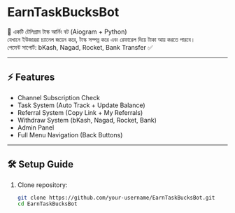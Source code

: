 # EarnTaskBucksBot

🚀 একটি টেলিগ্রাম টাস্ক আর্নিং বট (Aiogram + Python)  
যেখানে ইউজাররা চ্যানেল জয়েন করে, টাস্ক সম্পন্ন করে এবং রেফারেল দিয়ে টাকা আয় করতে পারবে।  
পেমেন্ট সাপোর্ট: bKash, Nagad, Rocket, Bank Transfer ✅

---

## ⚡ Features
- Channel Subscription Check
- Task System (Auto Track + Update Balance)
- Referral System (Copy Link + My Referrals)
- Withdraw System (bKash, Nagad, Rocket, Bank)
- Admin Panel
- Full Menu Navigation (Back Buttons)

---

## 🛠 Setup Guide

1. Clone repository:
   ```bash
   git clone https://github.com/your-username/EarnTaskBucksBot.git
   cd EarnTaskBucksBot
